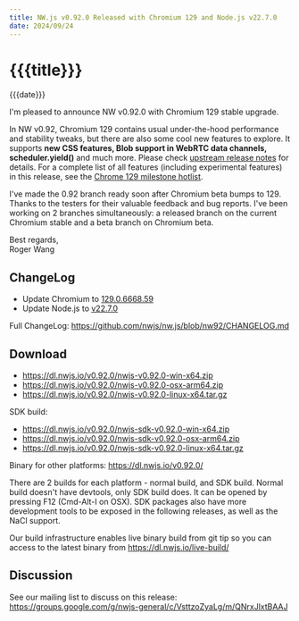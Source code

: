 ```yaml
---
title: NW.js v0.92.0 Released with Chromium 129 and Node.js v22.7.0
date: 2024/09/24
---
```

# {{{title}}}
{{{date}}}

I'm pleased to announce NW v0.92.0 with Chromium 129 stable upgrade.

In NW v0.92, Chromium 129 contains usual under-the-hood performance and stability tweaks, but there are also some cool new features to explore. It supports **new CSS features, Blob support in WebRTC data channels, scheduler.yield()** and much more. Please check [upstream release notes](https://developer.chrome.com/blog/chrome-129-beta/) for details. For a complete list of all features (including experimental features) in this release, see the [Chrome 129 milestone hotlist](https://www.chromestatus.com/features#milestone=129).

I've made the 0.92 branch ready soon after Chromium beta bumps to 129. Thanks to the testers for their valuable feedback and bug reports. I've been working on 2 branches simultaneously: a released branch on the current Chromium stable and a beta branch on Chromium beta.

Best regards,  
Roger Wang

## ChangeLog

- Update Chromium to [129.0.6668.59](https://chromereleases.googleblog.com/2024/09/stable-channel-update-for-desktop_17.html)
- Update Node.js to [v22.7.0](https://nodejs.org/en/blog/release/v22.7.0)

Full ChangeLog: https://github.com/nwjs/nw.js/blob/nw92/CHANGELOG.md

## Download 

* https://dl.nwjs.io/v0.92.0/nwjs-v0.92.0-win-x64.zip 
* https://dl.nwjs.io/v0.92.0/nwjs-v0.92.0-osx-arm64.zip 
* https://dl.nwjs.io/v0.92.0/nwjs-v0.92.0-linux-x64.tar.gz 

SDK build: 
* https://dl.nwjs.io/v0.92.0/nwjs-sdk-v0.92.0-win-x64.zip 
* https://dl.nwjs.io/v0.92.0/nwjs-sdk-v0.92.0-osx-arm64.zip 
* https://dl.nwjs.io/v0.92.0/nwjs-sdk-v0.92.0-linux-x64.tar.gz 

Binary for other platforms: https://dl.nwjs.io/v0.92.0/ 

There are 2 builds for each platform - normal build, and SDK build. Normal build doesn't have devtools, only SDK build does. lt can be opened by pressing F12 (Cmd-Alt-I on OSX). SDK packages also have more development tools to be exposed in the following releases, as well as the NaCl support.

Our build infrastructure enables live binary build from git tip so you can access to the latest binary from https://dl.nwjs.io/live-build/ 

## Discussion

See our mailing list to discuss on this release: https://groups.google.com/g/nwjs-general/c/VsttzoZyaLg/m/QNrxJlxtBAAJ
